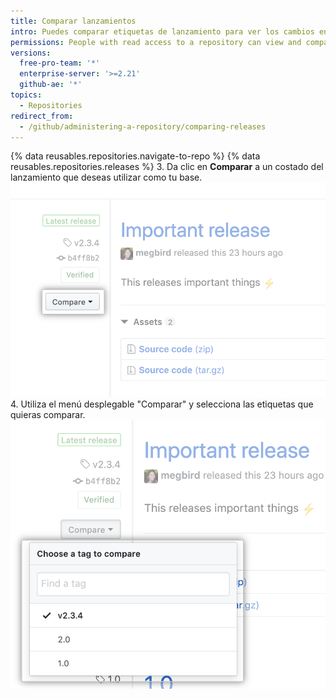 ```yaml
---
title: Comparar lanzamientos
intro: Puedes comparar etiquetas de lanzamiento para ver los cambios en tu repositorio entre diferentes lanzamientos.
permissions: People with read access to a repository can view and compare releases.
versions:
  free-pro-team: '*'
  enterprise-server: '>=2.21'
  github-ae: '*'
topics:
  - Repositories
redirect_from:
  - /github/administering-a-repository/comparing-releases
---
```

{% data reusables.repositories.navigate-to-repo %}
{% data reusables.repositories.releases %}
3. Da clic en **Comparar** a un costado del lanzamiento que deseas utilizar como tu base. ![Menú de comparación de etiquetas de lanzamiento](/assets/images/help/releases/compare-tags-menu.png)
4. Utiliza el menú desplegable "Comparar" y selecciona las etiquetas que quieras comparar. ![Opciones del menú de comparación de etiquetas de lanzamiento](/assets/images/help/releases/compare-tags-menu-options.png)
